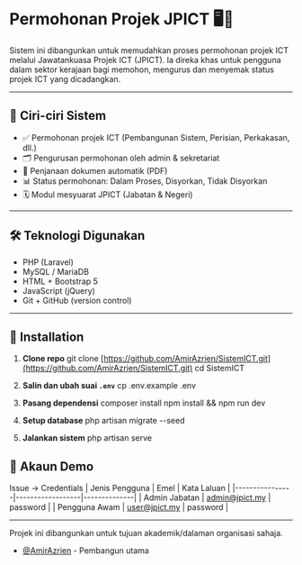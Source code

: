# Permohonan Projek JPICT 🖥️📄

Sistem ini dibangunkan untuk memudahkan proses permohonan projek ICT melalui Jawatankuasa Projek ICT (JPICT).
Ia direka khas untuk pengguna dalam sektor kerajaan bagi memohon, mengurus dan menyemak status projek ICT yang dicadangkan.

---

## 📁 Ciri-ciri Sistem

- ✅ Permohonan projek ICT (Pembangunan Sistem, Perisian, Perkakasan, dll.)
- 🗂️ Pengurusan permohonan oleh admin & sekretariat
- 📄 Penjanaan dokumen automatik (PDF)
- 📊 Status permohonan: Dalam Proses, Disyorkan, Tidak Disyorkan
- 🗓️ Modul mesyuarat JPICT (Jabatan & Negeri)

---

## 🛠️ Teknologi Digunakan

- PHP (Laravel)
- MySQL / MariaDB
- HTML + Bootstrap 5
- JavaScript (jQuery)
- Git + GitHub (version control)

---

## 🚀 Installation

1. **Clone repo**
git clone [https://github.com/AmirAzrien/SistemICT.git](https://github.com/AmirAzrien/SistemICT.git)
cd SistemICT


2. **Salin dan ubah suai `.env`**
cp .env.example .env


3. **Pasang dependensi**
composer install
npm install && npm run dev


4. **Setup database**
php artisan migrate --seed


5. **Jalankan sistem**
php artisan serve



## 🧪 Akaun Demo

Issue -> Credentials
| Jenis Pengguna | Emel            | Kata Laluan |
|----------------|------------------|--------------|
| Admin Jabatan  | admin@jpict.my   | password     |
| Pengguna Awam  | user@jpict.my    | password     |

---

Projek ini dibangunkan untuk tujuan akademik/dalaman organisasi sahaja.
- [@AmirAzrien](https://github.com/AmirAzrien) - Pembangun utama
